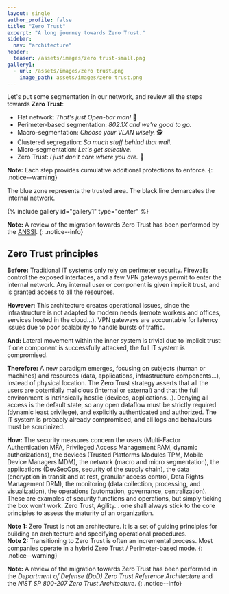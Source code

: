 ```yaml
---
layout: single
author_profile: false
title: "Zero Trust"
excerpt: "A long journey towards Zero Trust."
sidebar:
  nav: "architecture"
header:
  teaser: /assets/images/zero trust-small.png
gallery1:
  - url: /assets/images/zero trust.png
    image_path: assets/images/zero trust.png
---
```


Let's put some segmentation in our network, and review all the steps towards **Zero Trust**:
- Flat network: *That's just Open-bar man!* :beer:
- Perimeter-based segmentation: *802.1X and we're good to go.*
- Macro-segmentation: *Choose your VLAN wisely.* :detective: 
- Clustered segregation: *So much stuff behind that wall.*
- Micro-segmentation: *Let's get selective.*
- Zero Trust: *I just don't care where you are.* :dart:

**Note:** Each step provides cumulative additional protections to enforce.
{: .notice--warning}

The blue zone represents the trusted area. The black line demarcates the internal network.

{% include gallery id="gallery1" type="center" %}

**Note:** A review of the migration towards Zero Trust has been performed by the [ANSSI](https://www.ssi.gouv.fr/agence/publication/le-modele-zero-trust/).
{: .notice--info}

## Zero Trust principles

**Before:** Traditional IT systems only rely on perimeter security. Firewalls control the exposed interfaces, and a few VPN gateways permit to enter the internal network. Any internal user or component is given implicit trust, and is granted access to all the resources.

**However:** This architecture creates operational issues, since the infrastructure is not adapted to modern needs (remote workers and offices, services hosted in the cloud…). VPN gateways are accountable for latency issues due to poor scalability to handle bursts of traffic.

**And:** Lateral movement within the inner system is trivial due to implicit trust: if one component is successfully attacked, the full IT system is compromised.

**Therefore:** A new paradigm emerges, focusing on subjects (human or machines) and resources (data, applications, infrastructure components…), instead of physical location. The Zero Trust strategy asserts that all the users are potentially malicious (internal or external) and that the full environment is intrinsically hostile (devices, applications…). Denying all access is the default state, so any open dataflow must be strictly required (dynamic least privilege), and explicitly authenticated and authorized. The IT system is probably already compromised, and all logs and behaviours must be scrutinized.

**How:** The security measures concern the users (Multi-Factor Authentication MFA, Privileged Access Management PAM, dynamic authorizations), the devices (Trusted Platforms Modules TPM, Mobile Device Managers MDM), the network (macro and micro segmentation), the applications (DevSecOps, security of the supply chain), the data (encryption in transit and at rest, granular access control, Data Rights Management DRM), the monitoring (data collection, processing, and visualization), the operations (automation, governance, centralization). These are examples of security functions and operations, but simply ticking the box won’t work. Zero Trust, Agility… one shall always stick to the core principles to assess the maturity of an organization.

**Note 1:** Zero Trust is not an architecture. It is a set of guiding principles for building an architecture and specifying operational procedures.  
**Note 2:** Transitioning to Zero Trust is often an incremental process. Most companies operate in a hybrid Zero Trust / Perimeter-based mode.
{: .notice--warning}

**Note:** A review of the migration towards Zero Trust has been performed in the *Department of Defense (DoD) Zero Trust Reference Architecture* and the *NIST SP 800-207 Zero Trust Architecture*.
{: .notice--info}
